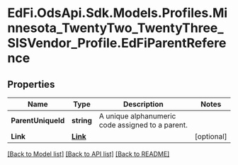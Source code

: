 # EdFi.OdsApi.Sdk.Models.Profiles.Minnesota_TwentyTwo_TwentyThree_SISVendor_Profile.EdFiParentReference
## Properties

Name | Type | Description | Notes
------------ | ------------- | ------------- | -------------
**ParentUniqueId** | **string** | A unique alphanumeric code assigned to a parent. | 
**Link** | [**Link**](Link.md) |  | [optional] 

[[Back to Model list]](../README.md#documentation-for-models) [[Back to API list]](../README.md#documentation-for-api-endpoints) [[Back to README]](../README.md)

